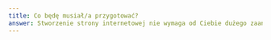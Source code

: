 ```yaml
---
title: Co będę musiał/a przygotować?
answer: Stworzenie strony internetowej nie wymaga od Ciebie dużego zaangażowania. Po dostarczeniu materiałów (logo i ewentualnie treści i grafik) zajmę się  projektem graficznym kodowaniem i optymalizacją techniczną. W kolejnych etapach przysyłam podgląd zmian do akceptacji. 
---
```

